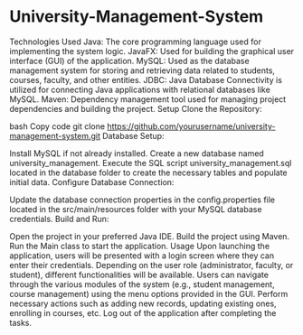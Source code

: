 # University-Management-System
Technologies Used
Java: The core programming language used for implementing the system logic.
JavaFX: Used for building the graphical user interface (GUI) of the application.
MySQL: Used as the database management system for storing and retrieving data related to students, courses, faculty, and other entities.
JDBC: Java Database Connectivity is utilized for connecting Java applications with relational databases like MySQL.
Maven: Dependency management tool used for managing project dependencies and building the project.
Setup
Clone the Repository:

bash
Copy code
git clone https://github.com/yourusername/university-management-system.git
Database Setup:

Install MySQL if not already installed.
Create a new database named university_management.
Execute the SQL script university_management.sql located in the database folder to create the necessary tables and populate initial data.
Configure Database Connection:

Update the database connection properties in the config.properties file located in the src/main/resources folder with your MySQL database credentials.
Build and Run:

Open the project in your preferred Java IDE.
Build the project using Maven.
Run the Main class to start the application.
Usage
Upon launching the application, users will be presented with a login screen where they can enter their credentials.
Depending on the user role (administrator, faculty, or student), different functionalities will be available.
Users can navigate through the various modules of the system (e.g., student management, course management) using the menu options provided in the GUI.
Perform necessary actions such as adding new records, updating existing ones, enrolling in courses, etc.
Log out of the application after completing the tasks.

